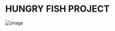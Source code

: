 # HUNGRY FISH PROJECT

![image](https://user-images.githubusercontent.com/98511848/169859625-92fc9ec4-0023-42d4-b893-de0cfb0cddb7.png)
